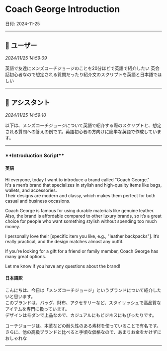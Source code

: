 # Coach George Introduction

日付: 2024-11-25

---

## 👤 ユーザー
*2024/11/25 14:59:09*

英語で友達にメンズコーチジョージのことを20分ほどで英語で紹介したい
英会話初心者なので想定される質問だったり紹介文のスクリプトを英語と日本語でほしい

---

## 🤖 アシスタント
*2024/11/25 14:59:10*

以下は、メンズコーチジョージについて英語で紹介する際のスクリプトと、想定される質問への答えの例です。英語初心者の方向けに簡単な英語で作成しています。

---

### \*\*Introduction Script\*\*  
#### 英語
Hi everyone, today I want to introduce a brand called "Coach George."  
It's a men’s brand that specializes in stylish and high-quality items like bags, wallets, and accessories.  
Their designs are modern and classy, which makes them perfect for both casual and business occasions.  

Coach George is famous for using durable materials like genuine leather.  
Also, the brand is affordable compared to other luxury brands, so it’s a great choice for people who want something stylish without spending too much money.  

I personally love their \[specific item you like, e.g., "leather backpacks"\]. It’s really practical, and the design matches almost any outfit.  

If you’re looking for a gift for a friend or family member, Coach George has many great options.  

Let me know if you have any questions about the brand!  

#### 日本語訳
こんにちは、今日は「メンズコーチジョージ」というブランドについて紹介したいと思います。  
このブランドは、バッグ、財布、アクセサリーなど、スタイリッシュで高品質なアイテムを専門に扱っています。  
デザインはモダンで上品なので、カジュアルにもビジネスにもぴったりです。  

コーチジョージは、本革などの耐久性のある素材を使っていることで有名です。  
さらに、他の高級ブランドと比べると手頃な価格なので、あまりお金をかけずにおしゃれな

---
